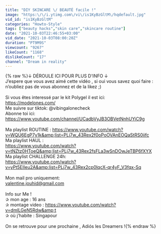 ```yaml
---
title: "DIY SKINCARE \/ BEAUTÉ facile !"
image: "https:\/\/i.ytimg.com\/vi\/is1KyBzGltM\/hqdefault.jpg"
vid_id: "is1KyBzGltM"
categories: "Howto-Style"
tags: ["beauty hacks","skin care","skincare routine"]
date: "2021-10-03T22:46:55+03:00"
vid_date: "2021-10-03T08:00:20Z"
duration: "PT9M9S"
viewcount: "9267"
likeCount: "1168"
dislikeCount: "17"
channel: "Dream in reality"
---
```

{% raw %}↓ DÉROULE ICI POUR PLUS D'INFO ↓<br />J’espere que vous avez aimé cette vidéo , si oui vous savez quoi faire : n’oubliez pas  de vous abonnez et de la likez ;)<br /><br />Si vous êtes interessé par le kit Polygel il est ici:<br /> <a rel="nofollow" target="blank" href="https://modelones.com/">https://modelones.com/</a><br />Me suivre sur tiktok: @vibingalonecheck<br />Abonne toi ici: <a rel="nofollow" target="blank" href="https://www.youtube.com/channel/UCadbVyJB3OBVetNnhUYiC9g">https://www.youtube.com/channel/UCadbVyJB3OBVetNnhUYiC9g</a><br /><br />Ma playlist ROUTINE : <a rel="nofollow" target="blank" href="https://www.youtube.com/watch?v=WQU6EgP7y1k&amp;list=PLj7w_43Rex2f0oPoOVAnEOQaStRS0iifc">https://www.youtube.com/watch?v=WQU6EgP7y1k&amp;list=PLj7w_43Rex2f0oPoOVAnEOQaStRS0iifc</a><br />Ma playlist HAUL :<br /><a rel="nofollow" target="blank" href="https://www.youtube.com/watch?v=tNZtz0HToeQ&amp;list=PLj7w_43Rex2fsFLa3wSnDOwJeTBP6fXYX">https://www.youtube.com/watch?v=tNZtz0HToeQ&amp;list=PLj7w_43Rex2fsFLa3wSnDOwJeTBP6fXYX</a><br />Ma playlist CHALLENGE 24h:<br /><a rel="nofollow" target="blank" href="https://www.youtube.com/watch?v=yPt5EIIeu2A&amp;list=PLj7w_43Rex2cp0lqcX-qr4yF_V3fqx-Sq">https://www.youtube.com/watch?v=yPt5EIIeu2A&amp;list=PLj7w_43Rex2cp0lqcX-qr4yF_V3fqx-Sq</a><br /><br />Mon mail pro uniquement:<br />valentine.jouhid@gmail.com<br /><br />Info sur Me !<br />✰ mon age : 16 ans<br />✰ montage video : <a rel="nofollow" target="blank" href="https://www.youtube.com/watch?v=dmlLGeN5Rdw&amp;t">https://www.youtube.com/watch?v=dmlLGeN5Rdw&amp;t</a><br />✰ où j’habite : Singapour<br /><br />On se retrouve pour une prochaine , Adiós les Dreamers !{% endraw %}
